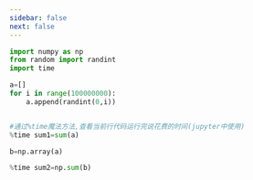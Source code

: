 ```yaml
---
sidebar: false
next: false
---
```

<BlogInfo/>






```python
import numpy as np
from random import randint
import time

a=[]
for i in range(100000000):
    a.append(randint(0,i))


#通过%time魔法方法,查看当前行代码运行完说花费的时间(jupyter中使用)
%time sum1=sum(a)

b=np.array(a)

%time sum2=np.sum(b)
```






<ActionBox />
        
<style>#top-box {margin-top:0.5rem!important;}</style>